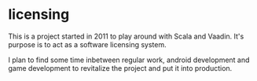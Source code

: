 licensing
=========

This is a project started in 2011 to play around with Scala and Vaadin. It's purpose is to act as a software licensing system.

I plan to find some time inbetween regular work, android development and game development to revitalize the project and put it into production.
